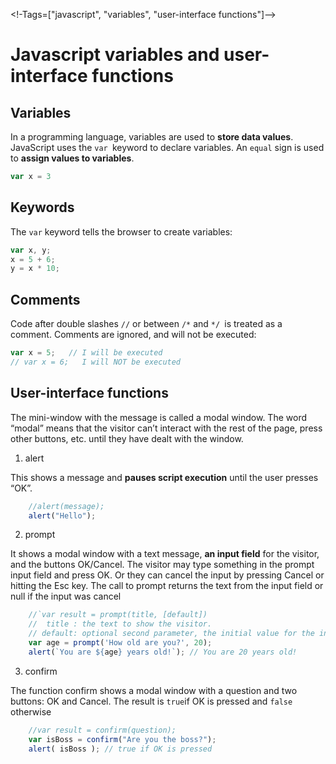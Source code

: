<!-Tags=["javascript", "variables", "user-interface functions"]-->
# Javascript variables and user-interface functions

## Variables

In a programming language, variables are used to **store data values**.
JavaScript uses the `var `keyword to declare variables.
An `equal` sign is used to **assign values to variables**.

```javascript
var x = 3
```

## Keywords

The `var` keyword tells the browser to create variables:

```javascript
var x, y;
x = 5 + 6;
y = x * 10;
```


## Comments

Code after double slashes `//` or between `/*` and `*/ `is treated as a comment.
Comments are ignored, and will not be executed:

```javascript
var x = 5;   // I will be executed
// var x = 6;   I will NOT be executed
```

## User-interface functions

The mini-window with the message is called a modal window. The word “modal” means that the visitor can’t interact with 
the rest of the page, press other buttons, etc. until they have dealt with the window. 

1. alert

This shows a message and **pauses script execution** until the user presses “OK”.


```javascript
    //alert(message);
    alert("Hello");
```

2. prompt

It shows a modal window with a text message, **an input field** for the visitor, and the buttons OK/Cancel.
The visitor may type something in the prompt input field and press OK. Or they can cancel the input by pressing Cancel or hitting the Esc key.
The call to prompt returns the text from the input field or null if the input was cancel


```javascript
    //`var result = prompt(title, [default])
    //  title : the text to show the visitor.
    // default: optional second parameter, the initial value for the input field.
    var age = prompt('How old are you?', 20);
    alert(`You are ${age} years old!`); // You are 20 years old!
```

3. confirm

The function confirm shows a modal window with a question and two buttons: OK and Cancel.
The result is `true`if OK is pressed and `false` otherwise

```javascript
    //var result = confirm(question);
    var isBoss = confirm("Are you the boss?");
    alert( isBoss ); // true if OK is pressed
```



